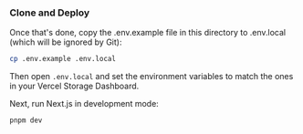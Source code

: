 ### Clone and Deploy

Once that's done, copy the .env.example file in this directory to .env.local
(which will be ignored by Git):

```bash
cp .env.example .env.local
```

Then open `.env.local` and set the environment variables to match the ones in
your Vercel Storage Dashboard.

Next, run Next.js in development mode:

```bash
pnpm dev
```
